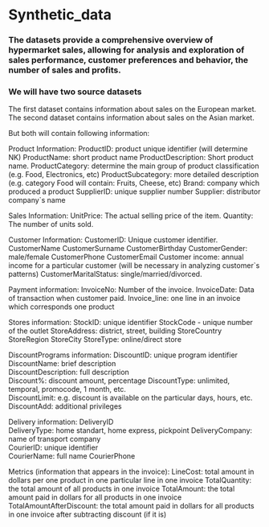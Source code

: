 # Synthetic_data

### The datasets provide a comprehensive overview of hypermarket sales, allowing for analysis and exploration of sales performance, customer preferences and behavior, the number of sales and profits.

### We will have two source datasets
The first dataset contains  information about sales on the European market.
The second  dataset contains information about sales on the Asian market.

But both will contain following information:

Product Information:
    ProductID: product unique identifier (will determine NK)
    ProductName: short product name
    ProductDescription: Short product name.
    ProductCategory: determine the main group of product classification (e.g. Food, Electronics, etc)
    ProductSubcategory: more detailed description (e.g. category Food will contain: Fruits, Cheese, etc)
    Brand: company which produced a product
    SupplierID: unique supplier number
    Supplier: distributor company`s name

Sales Information:
    UnitPrice: The actual selling price of the item.
    Quantity: The number of units sold.

Customer Information:
    CustomerID: Unique customer identifier.
    CustomerName
    CustomerSurname
    CustomerBirthday
    CustomerGender: male/female
    CustomerPhone
    CustomerEmail
    Customer income: annual income for a particular customer (will be necessary in analyzing customer`s patterns)
    CustomerMaritalStatus: single/married/divorced.

Payment information:
	InvoiceNo: Number of the invoice.
	InvoiceDate: Data of transaction when customer paid.
    Invoice_line: one line in an invoice which corresponds one product

Stores information: 
	StockID: unique identifier
    StockCode - unique number of the outlet
    StoreAddress: district, street, building
    StoreCountry
    StoreRegion
    StoreCity
    StoreType: online/direct store


DiscountPrograms information:
	DiscountID: unique program identifier
  	DiscountName: brief description   
    DiscountDescription: full description  
    Discount%: discount amount, percentage
    DiscountType: unlimited, temporal, promocode, 1 month, etc.  
    DiscountLimit: e.g. discount is available on the particular days, hours, etc.  
    DiscountAdd: additional privileges

Delivery information:
    DeliveryID  
    DeliveryType: home standart, home express, pickpoint 
    DeliveryCompany: name of transport company   
    CourierID: unique identifier  
    CourierName: full name 
    CourierPhone 

Metrics (information that appears in the invoice):
	LineCost: total amount in dollars per one product in one particular line in one    invoice
	TotalQuantity: the total amount of all products in one invoice
	TotalAmount: the total amount paid in dollars for all products in one invoice 
    TotalAmountAfterDiscount: the total amount paid in dollars for all products in one invoice after subtracting discount (if it is)
